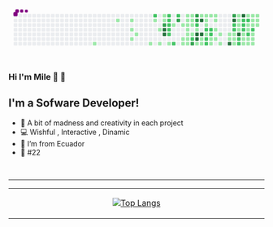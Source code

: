 <svg viewBox="-16 -32 880 192" width="880" height="192" xmlns="http://www.w3.org/2000/svg"><desc>Generated with https://github.com/Platane/snk</desc><style>@keyframes c0{42.94%{fill:var(--c1)}42.96%,to{fill:var(--ce)}}@keyframes c1{5.2%{fill:var(--c1)}5.22%,to{fill:var(--ce)}}@keyframes c2{5.85%{fill:var(--c1)}5.87%,to{fill:var(--ce)}}@keyframes c3{6.28%{fill:var(--c1)}6.3%,to{fill:var(--ce)}}@keyframes c4{7.15%{fill:var(--c1)}7.17%,to{fill:var(--ce)}}@keyframes c5{6.71%{fill:var(--c1)}6.73%,to{fill:var(--ce)}}@keyframes c6{8.23%{fill:var(--c1)}8.25%,to{fill:var(--ce)}}@keyframes c7{67.45%{fill:var(--c2)}67.47%,to{fill:var(--ce)}}@keyframes c8{32.09%{fill:var(--c1)}32.11%,to{fill:var(--ce)}}@keyframes c9{32.74%{fill:var(--c1)}32.76%,to{fill:var(--ce)}}@keyframes ca{8.67%{fill:var(--c1)}8.69%,to{fill:var(--ce)}}@keyframes cb{31.44%{fill:var(--c1)}31.46%,to{fill:var(--ce)}}@keyframes cc{31.66%{fill:var(--c1)}31.68%,to{fill:var(--ce)}}@keyframes cd{80.47%{fill:var(--c3)}80.49%,to{fill:var(--ce)}}@keyframes ce{91.96%{fill:var(--c4)}91.98%,to{fill:var(--ce)}}@keyframes cf{91.75%{fill:var(--c4)}91.77%,to{fill:var(--ce)}}@keyframes cg{65.5%{fill:var(--c2)}65.52%,to{fill:var(--ce)}}@keyframes ch{65.28%{fill:var(--c2)}65.3%,to{fill:var(--ce)}}@keyframes ci{65.07%{fill:var(--c2)}65.09%,to{fill:var(--ce)}}@keyframes cj{64.85%{fill:var(--c2)}64.87%,to{fill:var(--ce)}}@keyframes ck{64.63%{fill:var(--c2)}64.65%,to{fill:var(--ce)}}@keyframes cl{9.1%{fill:var(--c1)}9.12%,to{fill:var(--ce)}}@keyframes cm{30.14%{fill:var(--c1)}30.16%,to{fill:var(--ce)}}@keyframes cn{63.98%{fill:var(--c2)}64%,to{fill:var(--ce)}}@keyframes co{65.93%{fill:var(--c2)}65.95%,to{fill:var(--ce)}}@keyframes cp{79.6%{fill:var(--c3)}79.62%,to{fill:var(--ce)}}@keyframes cq{29.71%{fill:var(--c1)}29.73%,to{fill:var(--ce)}}@keyframes cr{9.97%{fill:var(--c1)}9.99%,to{fill:var(--ce)}}@keyframes cs{27.1%{fill:var(--c1)}27.12%,to{fill:var(--ce)}}@keyframes ct{29.06%{fill:var(--c1)}29.08%,to{fill:var(--ce)}}@keyframes cu{29.27%{fill:var(--c1)}29.29%,to{fill:var(--ce)}}@keyframes cv{28.19%{fill:var(--c1)}28.21%,to{fill:var(--ce)}}@keyframes cw{27.97%{fill:var(--c1)}27.99%,to{fill:var(--ce)}}@keyframes cx{10.4%{fill:var(--c1)}10.42%,to{fill:var(--ce)}}@keyframes cy{10.19%{fill:var(--c1)}10.21%,to{fill:var(--ce)}}@keyframes cz{26.89%{fill:var(--c1)}26.91%,to{fill:var(--ce)}}@keyframes c10{28.84%{fill:var(--c1)}28.86%,to{fill:var(--ce)}}@keyframes c11{28.62%{fill:var(--c1)}28.64%,to{fill:var(--ce)}}@keyframes c12{28.41%{fill:var(--c1)}28.43%,to{fill:var(--ce)}}@keyframes c13{10.62%{fill:var(--c1)}10.64%,to{fill:var(--ce)}}@keyframes c14{62.9%{fill:var(--c2)}62.92%,to{fill:var(--ce)}}@keyframes c15{82.64%{fill:var(--c3)}82.66%,to{fill:var(--ce)}}@keyframes c16{78.51%{fill:var(--c3)}78.53%,to{fill:var(--ce)}}@keyframes c17{78.73%{fill:var(--c3)}78.75%,to{fill:var(--ce)}}@keyframes c18{62.03%{fill:var(--c2)}62.05%,to{fill:var(--ce)}}@keyframes c19{11.05%{fill:var(--c1)}11.07%,to{fill:var(--ce)}}@keyframes c1a{83.29%{fill:var(--c4)}83.31%,to{fill:var(--ce)}}@keyframes c1b{83.07%{fill:var(--c4)}83.09%,to{fill:var(--ce)}}@keyframes c1c{26.02%{fill:var(--c1)}26.04%,to{fill:var(--ce)}}@keyframes c1d{36.22%{fill:var(--c1)}36.24%,to{fill:var(--ce)}}@keyframes c1e{84.15%{fill:var(--c4)}84.17%,to{fill:var(--ce)}}@keyframes c1f{83.5%{fill:var(--c4)}83.52%,to{fill:var(--ce)}}@keyframes c1g{60.29%{fill:var(--c1)}60.31%,to{fill:var(--ce)}}@keyframes c1h{25.8%{fill:var(--c1)}25.82%,to{fill:var(--ce)}}@keyframes c1i{12.14%{fill:var(--c1)}12.16%,to{fill:var(--ce)}}@keyframes c1j{11.92%{fill:var(--c1)}11.94%,to{fill:var(--ce)}}@keyframes c1k{11.7%{fill:var(--c1)}11.72%,to{fill:var(--ce)}}@keyframes c1l{61.38%{fill:var(--c2)}61.4%,to{fill:var(--ce)}}@keyframes c1m{60.73%{fill:var(--c1)}60.75%,to{fill:var(--ce)}}@keyframes c1n{60.51%{fill:var(--c2)}60.53%,to{fill:var(--ce)}}@keyframes c1o{71.14%{fill:var(--c2)}71.16%,to{fill:var(--ce)}}@keyframes c1p{12.35%{fill:var(--c1)}12.37%,to{fill:var(--ce)}}@keyframes c1q{61.16%{fill:var(--c2)}61.18%,to{fill:var(--ce)}}@keyframes c1r{60.94%{fill:var(--c2)}60.96%,to{fill:var(--ce)}}@keyframes c1s{15.61%{fill:var(--c1)}15.63%,to{fill:var(--ce)}}@keyframes c1t{15.83%{fill:var(--c1)}15.85%,to{fill:var(--ce)}}@keyframes c1u{12.57%{fill:var(--c1)}12.59%,to{fill:var(--ce)}}@keyframes c1v{12.79%{fill:var(--c1)}12.81%,to{fill:var(--ce)}}@keyframes c1w{13.22%{fill:var(--c1)}13.24%,to{fill:var(--ce)}}@keyframes c1x{15.39%{fill:var(--c1)}15.41%,to{fill:var(--ce)}}@keyframes c1y{13.66%{fill:var(--c1)}13.68%,to{fill:var(--ce)}}@keyframes c1z{16.26%{fill:var(--c1)}16.28%,to{fill:var(--ce)}}@keyframes c20{14.09%{fill:var(--c1)}14.11%,to{fill:var(--ce)}}@keyframes c21{14.74%{fill:var(--c1)}14.76%,to{fill:var(--ce)}}@keyframes c22{88.28%{fill:var(--c4)}88.3%,to{fill:var(--ce)}}@keyframes c23{76.35%{fill:var(--c3)}76.37%,to{fill:var(--ce)}}@keyframes c24{85.67%{fill:var(--c4)}85.69%,to{fill:var(--ce)}}@keyframes c25{75.48%{fill:var(--c2)}75.5%,to{fill:var(--ce)}}@keyframes c26{52.27%{fill:var(--c2)}52.29%,to{fill:var(--ce)}}@keyframes c27{14.31%{fill:var(--c1)}14.33%,to{fill:var(--ce)}}@keyframes c28{14.52%{fill:var(--c1)}14.54%,to{fill:var(--ce)}}@keyframes c29{17.34%{fill:var(--c1)}17.36%,to{fill:var(--ce)}}@keyframes c2a{51.4%{fill:var(--c1)}51.42%,to{fill:var(--ce)}}@keyframes c2b{51.62%{fill:var(--c1)}51.64%,to{fill:var(--ce)}}@keyframes c2c{51.83%{fill:var(--c1)}51.85%,to{fill:var(--ce)}}@keyframes c2d{52.05%{fill:var(--c1)}52.07%,to{fill:var(--ce)}}@keyframes c2e{87.41%{fill:var(--c4)}87.43%,to{fill:var(--ce)}}@keyframes c2f{72.88%{fill:var(--c2)}72.9%,to{fill:var(--ce)}}@keyframes c2g{73.09%{fill:var(--c2)}73.11%,to{fill:var(--ce)}}@keyframes c2h{86.32%{fill:var(--c4)}86.34%,to{fill:var(--ce)}}@keyframes c2i{74.39%{fill:var(--c2)}74.41%,to{fill:var(--ce)}}@keyframes c2j{74.18%{fill:var(--c2)}74.2%,to{fill:var(--ce)}}@keyframes c2k{73.96%{fill:var(--c2)}73.98%,to{fill:var(--ce)}}@keyframes c2l{56.82%{fill:var(--c1)}56.84%,to{fill:var(--ce)}}@keyframes c2m{23.2%{fill:var(--c1)}23.22%,to{fill:var(--ce)}}@keyframes c2n{18.21%{fill:var(--c1)}18.23%,to{fill:var(--ce)}}@keyframes c2o{20.6%{fill:var(--c1)}20.62%,to{fill:var(--ce)}}@keyframes c2p{74.61%{fill:var(--c2)}74.63%,to{fill:var(--ce)}}@keyframes c2q{55.3%{fill:var(--c1)}55.32%,to{fill:var(--ce)}}@keyframes c2r{55.52%{fill:var(--c1)}55.54%,to{fill:var(--ce)}}@keyframes c2s{57.04%{fill:var(--c2)}57.06%,to{fill:var(--ce)}}@keyframes c2t{22.98%{fill:var(--c1)}23%,to{fill:var(--ce)}}@keyframes c2u{18.43%{fill:var(--c1)}18.45%,to{fill:var(--ce)}}@keyframes c2v{20.38%{fill:var(--c1)}20.4%,to{fill:var(--ce)}}@keyframes c2w{21.47%{fill:var(--c1)}21.49%,to{fill:var(--ce)}}@keyframes c2x{21.68%{fill:var(--c1)}21.7%,to{fill:var(--ce)}}@keyframes c2y{55.74%{fill:var(--c2)}55.76%,to{fill:var(--ce)}}@keyframes c2z{19.08%{fill:var(--c1)}19.1%,to{fill:var(--ce)}}@keyframes c30{18.86%{fill:var(--c1)}18.88%,to{fill:var(--ce)}}@keyframes c31{18.65%{fill:var(--c1)}18.67%,to{fill:var(--ce)}}@keyframes c32{20.16%{fill:var(--c1)}20.18%,to{fill:var(--ce)}}@keyframes c33{19.95%{fill:var(--c1)}19.97%,to{fill:var(--ce)}}@keyframes c34{19.73%{fill:var(--c1)}19.75%,to{fill:var(--ce)}}@keyframes u0{5.2%{transform:scale(0,1)}5.22%,5.85%{transform:scale(.01,1)}5.87%,6.28%{transform:scale(.03,1)}6.3%,6.71%{transform:scale(.04,1)}6.73%,7.15%{transform:scale(.06,1)}7.17%,8.23%{transform:scale(.07,1)}8.25%,8.67%{transform:scale(.09,1)}8.69%,9.1%{transform:scale(.1,1)}9.12%,9.97%{transform:scale(.12,1)}10.19%,9.99%{transform:scale(.13,1)}10.21%,10.4%{transform:scale(.15,1)}10.42%,10.62%{transform:scale(.16,1)}10.64%,11.05%{transform:scale(.18,1)}11.07%,11.7%{transform:scale(.19,1)}11.72%,11.92%{transform:scale(.21,1)}11.94%,12.14%{transform:scale(.22,1)}12.16%,12.35%{transform:scale(.24,1)}12.37%,12.57%{transform:scale(.25,1)}12.59%,12.79%{transform:scale(.27,1)}12.81%,13.22%{transform:scale(.28,1)}13.24%,13.66%{transform:scale(.3,1)}13.68%,14.09%{transform:scale(.31,1)}14.11%,14.31%{transform:scale(.33,1)}14.33%,14.52%{transform:scale(.34,1)}14.54%,14.74%{transform:scale(.36,1)}14.76%,15.39%{transform:scale(.37,1)}15.41%,15.61%{transform:scale(.39,1)}15.63%,15.83%{transform:scale(.4,1)}15.85%,16.26%{transform:scale(.42,1)}16.28%,17.34%{transform:scale(.43,1)}17.36%,18.21%{transform:scale(.45,1)}18.23%,18.43%{transform:scale(.46,1)}18.45%,18.65%{transform:scale(.48,1)}18.67%,18.86%{transform:scale(.49,1)}18.88%,19.08%{transform:scale(.51,1)}19.1%,19.73%{transform:scale(.52,1)}19.75%,19.95%{transform:scale(.54,1)}19.97%,20.16%{transform:scale(.55,1)}20.18%,20.38%{transform:scale(.57,1)}20.4%,20.6%{transform:scale(.58,1)}20.62%,21.47%{transform:scale(.6,1)}21.49%,21.68%{transform:scale(.61,1)}21.7%,22.98%{transform:scale(.63,1)}23%,23.2%{transform:scale(.64,1)}23.22%,25.8%{transform:scale(.66,1)}25.82%,26.02%{transform:scale(.67,1)}26.04%,26.89%{transform:scale(.69,1)}26.91%,27.1%{transform:scale(.7,1)}27.12%,27.97%{transform:scale(.72,1)}27.99%,28.19%{transform:scale(.73,1)}28.21%,28.41%{transform:scale(.75,1)}28.43%,28.62%{transform:scale(.76,1)}28.64%,28.84%{transform:scale(.78,1)}28.86%,29.06%{transform:scale(.79,1)}29.08%,29.27%{transform:scale(.81,1)}29.29%,29.71%{transform:scale(.82,1)}29.73%,30.14%{transform:scale(.84,1)}30.16%,31.44%{transform:scale(.85,1)}31.46%,31.66%{transform:scale(.87,1)}31.68%,32.09%{transform:scale(.88,1)}32.11%,32.74%{transform:scale(.9,1)}32.76%,36.22%{transform:scale(.91,1)}36.24%,42.94%{transform:scale(.93,1)}42.96%,51.4%{transform:scale(.94,1)}51.42%,51.62%{transform:scale(.96,1)}51.64%,51.83%{transform:scale(.97,1)}51.85%,52.05%{transform:scale(.99,1)}52.07%,to{transform:scale(1,1)}}@keyframes u1{52.27%{transform:scale(0,1)}52.29%,to{transform:scale(1,1)}}@keyframes u2{55.3%{transform:scale(0,1)}55.32%,55.52%{transform:scale(.5,1)}55.54%,to{transform:scale(1,1)}}@keyframes u3{55.74%{transform:scale(0,1)}55.76%,to{transform:scale(1,1)}}@keyframes u4{56.82%{transform:scale(0,1)}56.84%,to{transform:scale(1,1)}}@keyframes u5{57.04%{transform:scale(0,1)}57.06%,to{transform:scale(1,1)}}@keyframes u6{60.29%{transform:scale(0,1)}60.31%,to{transform:scale(1,1)}}@keyframes u7{60.51%{transform:scale(0,1)}60.53%,to{transform:scale(1,1)}}@keyframes u8{60.73%{transform:scale(0,1)}60.75%,to{transform:scale(1,1)}}@keyframes u9{60.94%{transform:scale(0,1)}60.96%,61.16%{transform:scale(.05,1)}61.18%,61.38%{transform:scale(.1,1)}61.4%,62.03%{transform:scale(.14,1)}62.05%,62.9%{transform:scale(.19,1)}62.92%,63.98%{transform:scale(.24,1)}64%,64.63%{transform:scale(.29,1)}64.65%,64.85%{transform:scale(.33,1)}64.87%,65.07%{transform:scale(.38,1)}65.09%,65.28%{transform:scale(.43,1)}65.3%,65.5%{transform:scale(.48,1)}65.52%,65.93%{transform:scale(.52,1)}65.95%,67.45%{transform:scale(.57,1)}67.47%,71.14%{transform:scale(.62,1)}71.16%,72.88%{transform:scale(.67,1)}72.9%,73.09%{transform:scale(.71,1)}73.11%,73.96%{transform:scale(.76,1)}73.98%,74.18%{transform:scale(.81,1)}74.2%,74.39%{transform:scale(.86,1)}74.41%,74.61%{transform:scale(.9,1)}74.63%,75.48%{transform:scale(.95,1)}75.5%,to{transform:scale(1,1)}}@keyframes ua{76.35%{transform:scale(0,1)}76.37%,78.51%{transform:scale(.17,1)}78.53%,78.73%{transform:scale(.33,1)}78.75%,79.6%{transform:scale(.5,1)}79.62%,80.47%{transform:scale(.67,1)}80.49%,82.64%{transform:scale(.83,1)}82.66%,to{transform:scale(1,1)}}@keyframes ub{83.07%{transform:scale(0,1)}83.09%,83.29%{transform:scale(.1,1)}83.31%,83.5%{transform:scale(.2,1)}83.52%,84.15%{transform:scale(.3,1)}84.17%,85.67%{transform:scale(.4,1)}85.69%,86.32%{transform:scale(.5,1)}86.34%,87.41%{transform:scale(.6,1)}87.43%,88.28%{transform:scale(.7,1)}88.3%,91.75%{transform:scale(.8,1)}91.77%,91.96%{transform:scale(.9,1)}91.98%,to{transform:scale(1,1)}}@keyframes s0{0%,99.78%{transform:translate(0,-16px)}.22%{transform:translate(0,0)}4.99%{transform:translate(352px,0)}5.21%{transform:translate(352px,16px)}5.86%{transform:translate(400px,16px)}6.29%{transform:translate(400px,48px)}6.51%{transform:translate(416px,48px)}6.72%{transform:translate(416px,64px)}6.94%{transform:translate(400px,64px)}7.16%{transform:translate(400px,80px)}8.03%{transform:translate(464px,80px)}8.24%{transform:translate(464px,96px)}64.21%,9.11%{transform:translate(528px,96px)}9.33%{transform:translate(528px,80px)}10.2%,27.55%{transform:translate(592px,80px)}10.41%{transform:translate(592px,64px)}10.63%{transform:translate(608px,64px)}10.85%{transform:translate(608px,48px)}11.28%,37.31%{transform:translate(640px,48px)}11.5%,37.09%{transform:translate(640px,32px)}11.71%,36.88%,61.61%,70.28%{transform:translate(656px,32px)}12.15%,36.44%{transform:translate(656px,0)}12.58%{transform:translate(688px,0)}13.23%{transform:translate(688px,48px)}13.45%{transform:translate(704px,48px)}13.67%{transform:translate(704px,64px)}14.32%{transform:translate(752px,64px)}14.53%,17.14%{transform:translate(752px,80px)}15.62%{transform:translate(672px,80px)}15.84%{transform:translate(672px,96px)}16.49%,72.02%,88.5%{transform:translate(720px,96px)}16.7%,72.23%{transform:translate(720px,80px)}17.57%{transform:translate(752px,112px)}18%,23.64%{transform:translate(784px,112px)}18.22%,73.32%{transform:translate(784px,96px)}18.66%{transform:translate(816px,96px)}19.09%,22.56%{transform:translate(816px,64px)}19.31%,22.34%{transform:translate(832px,64px)}20.17%{transform:translate(832px,0)}20.61%{transform:translate(800px,0)}20.82%{transform:translate(800px,-16px)}21.04%,54.45%{transform:translate(816px,-16px)}21.69%,55.1%{transform:translate(816px,32px)}21.91%{transform:translate(832px,32px)}22.78%,56.18%{transform:translate(816px,80px)}23.21%,56.62%{transform:translate(784px,80px)}25.6%,59.87%{transform:translate(640px,112px)}25.81%{transform:translate(640px,96px)}26.03%,82.86%{transform:translate(624px,96px)}26.25%{transform:translate(624px,112px)}26.68%{transform:translate(592px,112px)}26.9%{transform:translate(592px,96px)}27.11%{transform:translate(576px,96px)}27.33%{transform:translate(576px,80px)}28.2%{transform:translate(592px,32px)}28.42%,62.26%,69.63%,81.78%{transform:translate(608px,32px)}28.85%,69.2%{transform:translate(608px,0)}29.07%{transform:translate(592px,0)}29.28%{transform:translate(592px,16px)}29.5%{transform:translate(576px,16px)}29.72%{transform:translate(576px,32px)}30.15%{transform:translate(544px,32px)}30.8%{transform:translate(544px,-16px)}31.24%,34.27%{transform:translate(512px,-16px)}31.67%,33.84%,80.26%{transform:translate(512px,16px)}32.1%{transform:translate(480px,16px)}32.32%,33.19%{transform:translate(480px,32px)}32.54%,33.41%{transform:translate(496px,32px)}32.75%{transform:translate(496px,48px)}32.97%{transform:translate(480px,48px)}33.62%{transform:translate(496px,16px)}36.01%{transform:translate(640px,-16px)}36.23%{transform:translate(640px,0)}38.61%{transform:translate(544px,48px)}39.05%,63.77%{transform:translate(544px,80px)}42.73%{transform:translate(272px,80px)}42.95%{transform:translate(272px,96px)}43.17%{transform:translate(288px,96px)}44.47%{transform:translate(288px,0)}46.85%{transform:translate(464px,0)}47.07%{transform:translate(464px,-16px)}51.19%{transform:translate(768px,-16px)}52.06%{transform:translate(768px,48px)}52.49%{transform:translate(736px,48px)}53.36%{transform:translate(736px,-16px)}55.31%,74.84%{transform:translate(800px,32px)}55.53%{transform:translate(800px,48px)}55.75%{transform:translate(816px,48px)}56.83%{transform:translate(784px,64px)}57.05%{transform:translate(800px,64px)}57.7%{transform:translate(800px,112px)}60.3%{transform:translate(640px,80px)}60.52%{transform:translate(656px,80px)}60.74%{transform:translate(656px,64px)}60.95%{transform:translate(672px,64px)}61.17%{transform:translate(672px,48px)}61.39%{transform:translate(656px,48px)}62.91%{transform:translate(608px,80px)}63.99%{transform:translate(544px,96px)}65.51%{transform:translate(528px,0)}65.94%{transform:translate(560px,0)}66.16%{transform:translate(560px,-16px)}67.25%{transform:translate(480px,-16px)}67.46%{transform:translate(480px,0)}71.15%{transform:translate(656px,96px)}72.89%{transform:translate(768px,80px)}73.1%{transform:translate(768px,96px)}74.4%,86.12%{transform:translate(784px,16px)}74.62%{transform:translate(800px,16px)}75.7%{transform:translate(736px,32px)}76.14%{transform:translate(736px,0)}76.36%{transform:translate(752px,0)}76.57%{transform:translate(752px,-16px)}78.31%{transform:translate(624px,-16px)}78.74%{transform:translate(624px,16px)}80.48%{transform:translate(512px,32px)}82.65%{transform:translate(608px,96px)}83.3%{transform:translate(624px,64px)}83.51%{transform:translate(640px,64px)}84.16%{transform:translate(640px,16px)}86.33%{transform:translate(784px,0)}86.55%{transform:translate(768px,0)}87.42%{transform:translate(768px,64px)}87.85%{transform:translate(736px,64px)}88.29%{transform:translate(736px,96px)}88.94%{transform:translate(720px,64px)}91.76%{transform:translate(512px,64px)}91.97%{transform:translate(512px,48px)}98.05%{transform:translate(64px,48px)}98.92%{transform:translate(64px,-16px)}}@keyframes s1{0%,99.78%{transform:translate(16px,-16px)}.22%{transform:translate(0,-16px)}.43%{transform:translate(0,0)}5.21%{transform:translate(352px,0)}5.42%{transform:translate(352px,16px)}6.07%{transform:translate(400px,16px)}6.51%{transform:translate(400px,48px)}6.72%{transform:translate(416px,48px)}6.94%{transform:translate(416px,64px)}7.16%{transform:translate(400px,64px)}7.38%{transform:translate(400px,80px)}8.24%{transform:translate(464px,80px)}8.46%{transform:translate(464px,96px)}64.43%,9.33%{transform:translate(528px,96px)}9.54%{transform:translate(528px,80px)}10.41%,27.77%{transform:translate(592px,80px)}10.63%{transform:translate(592px,64px)}10.85%{transform:translate(608px,64px)}11.06%{transform:translate(608px,48px)}11.5%,37.53%{transform:translate(640px,48px)}11.71%,37.31%{transform:translate(640px,32px)}11.93%,37.09%,61.82%,70.5%{transform:translate(656px,32px)}12.36%,36.66%{transform:translate(656px,0)}12.8%{transform:translate(688px,0)}13.45%{transform:translate(688px,48px)}13.67%{transform:translate(704px,48px)}13.88%{transform:translate(704px,64px)}14.53%{transform:translate(752px,64px)}14.75%,17.35%{transform:translate(752px,80px)}15.84%{transform:translate(672px,80px)}16.05%{transform:translate(672px,96px)}16.7%,72.23%,88.72%{transform:translate(720px,96px)}16.92%,72.45%{transform:translate(720px,80px)}17.79%{transform:translate(752px,112px)}18.22%,23.86%{transform:translate(784px,112px)}18.44%,73.54%{transform:translate(784px,96px)}18.87%{transform:translate(816px,96px)}19.31%,22.78%{transform:translate(816px,64px)}19.52%,22.56%{transform:translate(832px,64px)}20.39%{transform:translate(832px,0)}20.82%{transform:translate(800px,0)}21.04%{transform:translate(800px,-16px)}21.26%,54.66%{transform:translate(816px,-16px)}21.91%,55.31%{transform:translate(816px,32px)}22.13%{transform:translate(832px,32px)}22.99%,56.4%{transform:translate(816px,80px)}23.43%,56.83%{transform:translate(784px,80px)}25.81%,60.09%{transform:translate(640px,112px)}26.03%{transform:translate(640px,96px)}26.25%,83.08%{transform:translate(624px,96px)}26.46%{transform:translate(624px,112px)}26.9%{transform:translate(592px,112px)}27.11%{transform:translate(592px,96px)}27.33%{transform:translate(576px,96px)}27.55%{transform:translate(576px,80px)}28.42%{transform:translate(592px,32px)}28.63%,62.47%,69.85%,82%{transform:translate(608px,32px)}29.07%,69.41%{transform:translate(608px,0)}29.28%{transform:translate(592px,0)}29.5%{transform:translate(592px,16px)}29.72%{transform:translate(576px,16px)}29.93%{transform:translate(576px,32px)}30.37%{transform:translate(544px,32px)}31.02%{transform:translate(544px,-16px)}31.45%,34.49%{transform:translate(512px,-16px)}31.89%,34.06%,80.48%{transform:translate(512px,16px)}32.32%{transform:translate(480px,16px)}32.54%,33.41%{transform:translate(480px,32px)}32.75%,33.62%{transform:translate(496px,32px)}32.97%{transform:translate(496px,48px)}33.19%{transform:translate(480px,48px)}33.84%{transform:translate(496px,16px)}36.23%{transform:translate(640px,-16px)}36.44%{transform:translate(640px,0)}38.83%{transform:translate(544px,48px)}39.26%,63.99%{transform:translate(544px,80px)}42.95%{transform:translate(272px,80px)}43.17%{transform:translate(272px,96px)}43.38%{transform:translate(288px,96px)}44.69%{transform:translate(288px,0)}47.07%{transform:translate(464px,0)}47.29%{transform:translate(464px,-16px)}51.41%{transform:translate(768px,-16px)}52.28%{transform:translate(768px,48px)}52.71%{transform:translate(736px,48px)}53.58%{transform:translate(736px,-16px)}55.53%,75.05%{transform:translate(800px,32px)}55.75%{transform:translate(800px,48px)}55.97%{transform:translate(816px,48px)}57.05%{transform:translate(784px,64px)}57.27%{transform:translate(800px,64px)}57.92%{transform:translate(800px,112px)}60.52%{transform:translate(640px,80px)}60.74%{transform:translate(656px,80px)}60.95%{transform:translate(656px,64px)}61.17%{transform:translate(672px,64px)}61.39%{transform:translate(672px,48px)}61.61%{transform:translate(656px,48px)}63.12%{transform:translate(608px,80px)}64.21%{transform:translate(544px,96px)}65.73%{transform:translate(528px,0)}66.16%{transform:translate(560px,0)}66.38%{transform:translate(560px,-16px)}67.46%{transform:translate(480px,-16px)}67.68%{transform:translate(480px,0)}71.37%{transform:translate(656px,96px)}73.1%{transform:translate(768px,80px)}73.32%{transform:translate(768px,96px)}74.62%,86.33%{transform:translate(784px,16px)}74.84%{transform:translate(800px,16px)}75.92%{transform:translate(736px,32px)}76.36%{transform:translate(736px,0)}76.57%{transform:translate(752px,0)}76.79%{transform:translate(752px,-16px)}78.52%{transform:translate(624px,-16px)}78.96%{transform:translate(624px,16px)}80.69%{transform:translate(512px,32px)}82.86%{transform:translate(608px,96px)}83.51%{transform:translate(624px,64px)}83.73%{transform:translate(640px,64px)}84.38%{transform:translate(640px,16px)}86.55%{transform:translate(784px,0)}86.77%{transform:translate(768px,0)}87.64%{transform:translate(768px,64px)}88.07%{transform:translate(736px,64px)}88.5%{transform:translate(736px,96px)}89.15%{transform:translate(720px,64px)}91.97%{transform:translate(512px,64px)}92.19%{transform:translate(512px,48px)}98.26%{transform:translate(64px,48px)}99.13%{transform:translate(64px,-16px)}}@keyframes s2{0%,99.78%{transform:translate(32px,-16px)}.43%{transform:translate(0,-16px)}.65%{transform:translate(0,0)}5.42%{transform:translate(352px,0)}5.64%{transform:translate(352px,16px)}6.29%{transform:translate(400px,16px)}6.72%{transform:translate(400px,48px)}6.94%{transform:translate(416px,48px)}7.16%{transform:translate(416px,64px)}7.38%{transform:translate(400px,64px)}7.59%{transform:translate(400px,80px)}8.46%{transform:translate(464px,80px)}8.68%{transform:translate(464px,96px)}64.64%,9.54%{transform:translate(528px,96px)}9.76%{transform:translate(528px,80px)}10.63%,27.98%{transform:translate(592px,80px)}10.85%{transform:translate(592px,64px)}11.06%{transform:translate(608px,64px)}11.28%{transform:translate(608px,48px)}11.71%,37.74%{transform:translate(640px,48px)}11.93%,37.53%{transform:translate(640px,32px)}12.15%,37.31%,62.04%,70.72%{transform:translate(656px,32px)}12.58%,36.88%{transform:translate(656px,0)}13.02%{transform:translate(688px,0)}13.67%{transform:translate(688px,48px)}13.88%{transform:translate(704px,48px)}14.1%{transform:translate(704px,64px)}14.75%{transform:translate(752px,64px)}14.97%,17.57%{transform:translate(752px,80px)}16.05%{transform:translate(672px,80px)}16.27%{transform:translate(672px,96px)}16.92%,72.45%,88.94%{transform:translate(720px,96px)}17.14%,72.67%{transform:translate(720px,80px)}18%{transform:translate(752px,112px)}18.44%,24.08%{transform:translate(784px,112px)}18.66%,73.75%{transform:translate(784px,96px)}19.09%{transform:translate(816px,96px)}19.52%,22.99%{transform:translate(816px,64px)}19.74%,22.78%{transform:translate(832px,64px)}20.61%{transform:translate(832px,0)}21.04%{transform:translate(800px,0)}21.26%{transform:translate(800px,-16px)}21.48%,54.88%{transform:translate(816px,-16px)}22.13%,55.53%{transform:translate(816px,32px)}22.34%{transform:translate(832px,32px)}23.21%,56.62%{transform:translate(816px,80px)}23.64%,57.05%{transform:translate(784px,80px)}26.03%,60.3%{transform:translate(640px,112px)}26.25%{transform:translate(640px,96px)}26.46%,83.3%{transform:translate(624px,96px)}26.68%{transform:translate(624px,112px)}27.11%{transform:translate(592px,112px)}27.33%{transform:translate(592px,96px)}27.55%{transform:translate(576px,96px)}27.77%{transform:translate(576px,80px)}28.63%{transform:translate(592px,32px)}28.85%,62.69%,70.07%,82.21%{transform:translate(608px,32px)}29.28%,69.63%{transform:translate(608px,0)}29.5%{transform:translate(592px,0)}29.72%{transform:translate(592px,16px)}29.93%{transform:translate(576px,16px)}30.15%{transform:translate(576px,32px)}30.59%{transform:translate(544px,32px)}31.24%{transform:translate(544px,-16px)}31.67%,34.71%{transform:translate(512px,-16px)}32.1%,34.27%,80.69%{transform:translate(512px,16px)}32.54%{transform:translate(480px,16px)}32.75%,33.62%{transform:translate(480px,32px)}32.97%,33.84%{transform:translate(496px,32px)}33.19%{transform:translate(496px,48px)}33.41%{transform:translate(480px,48px)}34.06%{transform:translate(496px,16px)}36.44%{transform:translate(640px,-16px)}36.66%{transform:translate(640px,0)}39.05%{transform:translate(544px,48px)}39.48%,64.21%{transform:translate(544px,80px)}43.17%{transform:translate(272px,80px)}43.38%{transform:translate(272px,96px)}43.6%{transform:translate(288px,96px)}44.9%{transform:translate(288px,0)}47.29%{transform:translate(464px,0)}47.51%{transform:translate(464px,-16px)}51.63%{transform:translate(768px,-16px)}52.49%{transform:translate(768px,48px)}52.93%{transform:translate(736px,48px)}53.8%{transform:translate(736px,-16px)}55.75%,75.27%{transform:translate(800px,32px)}55.97%{transform:translate(800px,48px)}56.18%{transform:translate(816px,48px)}57.27%{transform:translate(784px,64px)}57.48%{transform:translate(800px,64px)}58.13%{transform:translate(800px,112px)}60.74%{transform:translate(640px,80px)}60.95%{transform:translate(656px,80px)}61.17%{transform:translate(656px,64px)}61.39%{transform:translate(672px,64px)}61.61%{transform:translate(672px,48px)}61.82%{transform:translate(656px,48px)}63.34%{transform:translate(608px,80px)}64.43%{transform:translate(544px,96px)}65.94%{transform:translate(528px,0)}66.38%{transform:translate(560px,0)}66.59%{transform:translate(560px,-16px)}67.68%{transform:translate(480px,-16px)}67.9%{transform:translate(480px,0)}71.58%{transform:translate(656px,96px)}73.32%{transform:translate(768px,80px)}73.54%{transform:translate(768px,96px)}74.84%,86.55%{transform:translate(784px,16px)}75.05%{transform:translate(800px,16px)}76.14%{transform:translate(736px,32px)}76.57%{transform:translate(736px,0)}76.79%{transform:translate(752px,0)}77.01%{transform:translate(752px,-16px)}78.74%{transform:translate(624px,-16px)}79.18%{transform:translate(624px,16px)}80.91%{transform:translate(512px,32px)}83.08%{transform:translate(608px,96px)}83.73%{transform:translate(624px,64px)}83.95%{transform:translate(640px,64px)}84.6%{transform:translate(640px,16px)}86.77%{transform:translate(784px,0)}86.98%{transform:translate(768px,0)}87.85%{transform:translate(768px,64px)}88.29%{transform:translate(736px,64px)}88.72%{transform:translate(736px,96px)}89.37%{transform:translate(720px,64px)}92.19%{transform:translate(512px,64px)}92.41%{transform:translate(512px,48px)}98.48%{transform:translate(64px,48px)}99.35%{transform:translate(64px,-16px)}}@keyframes s3{0%,99.78%{transform:translate(48px,-16px)}.65%{transform:translate(0,-16px)}.87%{transform:translate(0,0)}5.64%{transform:translate(352px,0)}5.86%{transform:translate(352px,16px)}6.51%{transform:translate(400px,16px)}6.94%{transform:translate(400px,48px)}7.16%{transform:translate(416px,48px)}7.38%{transform:translate(416px,64px)}7.59%{transform:translate(400px,64px)}7.81%{transform:translate(400px,80px)}8.68%{transform:translate(464px,80px)}8.89%{transform:translate(464px,96px)}64.86%,9.76%{transform:translate(528px,96px)}9.98%{transform:translate(528px,80px)}10.85%,28.2%{transform:translate(592px,80px)}11.06%{transform:translate(592px,64px)}11.28%{transform:translate(608px,64px)}11.5%{transform:translate(608px,48px)}11.93%,37.96%{transform:translate(640px,48px)}12.15%,37.74%{transform:translate(640px,32px)}12.36%,37.53%,62.26%,70.93%{transform:translate(656px,32px)}12.8%,37.09%{transform:translate(656px,0)}13.23%{transform:translate(688px,0)}13.88%{transform:translate(688px,48px)}14.1%{transform:translate(704px,48px)}14.32%{transform:translate(704px,64px)}14.97%{transform:translate(752px,64px)}15.18%,17.79%{transform:translate(752px,80px)}16.27%{transform:translate(672px,80px)}16.49%{transform:translate(672px,96px)}17.14%,72.67%,89.15%{transform:translate(720px,96px)}17.35%,72.89%{transform:translate(720px,80px)}18.22%{transform:translate(752px,112px)}18.66%,24.3%{transform:translate(784px,112px)}18.87%,73.97%{transform:translate(784px,96px)}19.31%{transform:translate(816px,96px)}19.74%,23.21%{transform:translate(816px,64px)}19.96%,22.99%{transform:translate(832px,64px)}20.82%{transform:translate(832px,0)}21.26%{transform:translate(800px,0)}21.48%{transform:translate(800px,-16px)}21.69%,55.1%{transform:translate(816px,-16px)}22.34%,55.75%{transform:translate(816px,32px)}22.56%{transform:translate(832px,32px)}23.43%,56.83%{transform:translate(816px,80px)}23.86%,57.27%{transform:translate(784px,80px)}26.25%,60.52%{transform:translate(640px,112px)}26.46%{transform:translate(640px,96px)}26.68%,83.51%{transform:translate(624px,96px)}26.9%{transform:translate(624px,112px)}27.33%{transform:translate(592px,112px)}27.55%{transform:translate(592px,96px)}27.77%{transform:translate(576px,96px)}27.98%{transform:translate(576px,80px)}28.85%{transform:translate(592px,32px)}29.07%,62.91%,70.28%,82.43%{transform:translate(608px,32px)}29.5%,69.85%{transform:translate(608px,0)}29.72%{transform:translate(592px,0)}29.93%{transform:translate(592px,16px)}30.15%{transform:translate(576px,16px)}30.37%{transform:translate(576px,32px)}30.8%{transform:translate(544px,32px)}31.45%{transform:translate(544px,-16px)}31.89%,34.92%{transform:translate(512px,-16px)}32.32%,34.49%,80.91%{transform:translate(512px,16px)}32.75%{transform:translate(480px,16px)}32.97%,33.84%{transform:translate(480px,32px)}33.19%,34.06%{transform:translate(496px,32px)}33.41%{transform:translate(496px,48px)}33.62%{transform:translate(480px,48px)}34.27%{transform:translate(496px,16px)}36.66%{transform:translate(640px,-16px)}36.88%{transform:translate(640px,0)}39.26%{transform:translate(544px,48px)}39.7%,64.43%{transform:translate(544px,80px)}43.38%{transform:translate(272px,80px)}43.6%{transform:translate(272px,96px)}43.82%{transform:translate(288px,96px)}45.12%{transform:translate(288px,0)}47.51%{transform:translate(464px,0)}47.72%{transform:translate(464px,-16px)}51.84%{transform:translate(768px,-16px)}52.71%{transform:translate(768px,48px)}53.15%{transform:translate(736px,48px)}54.01%{transform:translate(736px,-16px)}55.97%,75.49%{transform:translate(800px,32px)}56.18%{transform:translate(800px,48px)}56.4%{transform:translate(816px,48px)}57.48%{transform:translate(784px,64px)}57.7%{transform:translate(800px,64px)}58.35%{transform:translate(800px,112px)}60.95%{transform:translate(640px,80px)}61.17%{transform:translate(656px,80px)}61.39%{transform:translate(656px,64px)}61.61%{transform:translate(672px,64px)}61.82%{transform:translate(672px,48px)}62.04%{transform:translate(656px,48px)}63.56%{transform:translate(608px,80px)}64.64%{transform:translate(544px,96px)}66.16%{transform:translate(528px,0)}66.59%{transform:translate(560px,0)}66.81%{transform:translate(560px,-16px)}67.9%{transform:translate(480px,-16px)}68.11%{transform:translate(480px,0)}71.8%{transform:translate(656px,96px)}73.54%{transform:translate(768px,80px)}73.75%{transform:translate(768px,96px)}75.05%,86.77%{transform:translate(784px,16px)}75.27%{transform:translate(800px,16px)}76.36%{transform:translate(736px,32px)}76.79%{transform:translate(736px,0)}77.01%{transform:translate(752px,0)}77.22%{transform:translate(752px,-16px)}78.96%{transform:translate(624px,-16px)}79.39%{transform:translate(624px,16px)}81.13%{transform:translate(512px,32px)}83.3%{transform:translate(608px,96px)}83.95%{transform:translate(624px,64px)}84.16%{transform:translate(640px,64px)}84.82%{transform:translate(640px,16px)}86.98%{transform:translate(784px,0)}87.2%{transform:translate(768px,0)}88.07%{transform:translate(768px,64px)}88.5%{transform:translate(736px,64px)}88.94%{transform:translate(736px,96px)}89.59%{transform:translate(720px,64px)}92.41%{transform:translate(512px,64px)}92.62%{transform:translate(512px,48px)}98.7%{transform:translate(64px,48px)}99.57%{transform:translate(64px,-16px)}}:root{--cb:#1b1f230a;--cs:purple;--ce:#ebedf0;--c0:#ebedf0;--c1:#9be9a8;--c2:#40c463;--c3:#30a14e;--c4:#216e39}@media (prefers-color-scheme:dark){:root{--cb:#1b1f230a;--cs:purple;--ce:#161b22;--c1:#01311f;--c2:#034525;--c3:#0f6d31;--c4:#00c647}}.c{shape-rendering:geometricPrecision;fill:var(--ce);stroke-width:1px;stroke:var(--cb);animation:none 46100ms linear infinite}.c.c0{fill:var(--c1);animation-name:c0}.c.c1,.c.c2,.c.c3{fill:var(--c1);animation-name:c1}.c.c2,.c.c3{animation-name:c2}.c.c3{animation-name:c3}.c.c4,.c.c5,.c.c6{fill:var(--c1);animation-name:c4}.c.c5,.c.c6{animation-name:c5}.c.c6{animation-name:c6}.c.c7{fill:var(--c2);animation-name:c7}.c.c8,.c.c9{fill:var(--c1);animation-name:c8}.c.c9{animation-name:c9}.c.ca,.c.cb,.c.cc{fill:var(--c1);animation-name:ca}.c.cb,.c.cc{animation-name:cb}.c.cc{animation-name:cc}.c.cd{fill:var(--c3);animation-name:cd}.c.ce,.c.cf{fill:var(--c4);animation-name:ce}.c.cf{animation-name:cf}.c.cg,.c.ch{fill:var(--c2);animation-name:cg}.c.ch{animation-name:ch}.c.ci,.c.cj,.c.ck{fill:var(--c2);animation-name:ci}.c.cj,.c.ck{animation-name:cj}.c.ck{animation-name:ck}.c.cl,.c.cm{fill:var(--c1);animation-name:cl}.c.cm{animation-name:cm}.c.cn,.c.co{fill:var(--c2);animation-name:cn}.c.co{animation-name:co}.c.cp{fill:var(--c3);animation-name:cp}.c.cq,.c.cr{fill:var(--c1);animation-name:cq}.c.cr{animation-name:cr}.c.cs,.c.ct,.c.cu{fill:var(--c1);animation-name:cs}.c.ct,.c.cu{animation-name:ct}.c.cu{animation-name:cu}.c.cv,.c.cw,.c.cx{fill:var(--c1);animation-name:cv}.c.cw,.c.cx{animation-name:cw}.c.cx{animation-name:cx}.c.c10,.c.cy,.c.cz{fill:var(--c1);animation-name:cy}.c.c10,.c.cz{animation-name:cz}.c.c10{animation-name:c10}.c.c11,.c.c12,.c.c13{fill:var(--c1);animation-name:c11}.c.c12,.c.c13{animation-name:c12}.c.c13{animation-name:c13}.c.c14{fill:var(--c2);animation-name:c14}.c.c15,.c.c16,.c.c17{fill:var(--c3);animation-name:c15}.c.c16,.c.c17{animation-name:c16}.c.c17{animation-name:c17}.c.c18{fill:var(--c2);animation-name:c18}.c.c19{fill:var(--c1);animation-name:c19}.c.c1a,.c.c1b{fill:var(--c4);animation-name:c1a}.c.c1b{animation-name:c1b}.c.c1c,.c.c1d{fill:var(--c1);animation-name:c1c}.c.c1d{animation-name:c1d}.c.c1e,.c.c1f{fill:var(--c4);animation-name:c1e}.c.c1f{animation-name:c1f}.c.c1g,.c.c1h{fill:var(--c1);animation-name:c1g}.c.c1h{animation-name:c1h}.c.c1i,.c.c1j,.c.c1k{fill:var(--c1);animation-name:c1i}.c.c1j,.c.c1k{animation-name:c1j}.c.c1k{animation-name:c1k}.c.c1l{fill:var(--c2);animation-name:c1l}.c.c1m{fill:var(--c1);animation-name:c1m}.c.c1n,.c.c1o{fill:var(--c2);animation-name:c1n}.c.c1o{animation-name:c1o}.c.c1p{fill:var(--c1);animation-name:c1p}.c.c1q,.c.c1r{fill:var(--c2);animation-name:c1q}.c.c1r{animation-name:c1r}.c.c1s{fill:var(--c1);animation-name:c1s}.c.c1t,.c.c1u,.c.c1v{fill:var(--c1);animation-name:c1t}.c.c1u,.c.c1v{animation-name:c1u}.c.c1v{animation-name:c1v}.c.c1w,.c.c1x,.c.c1y{fill:var(--c1);animation-name:c1w}.c.c1x,.c.c1y{animation-name:c1x}.c.c1y{animation-name:c1y}.c.c1z,.c.c20,.c.c21{fill:var(--c1);animation-name:c1z}.c.c20,.c.c21{animation-name:c20}.c.c21{animation-name:c21}.c.c22{fill:var(--c4);animation-name:c22}.c.c23{fill:var(--c3);animation-name:c23}.c.c24{fill:var(--c4);animation-name:c24}.c.c25,.c.c26{fill:var(--c2);animation-name:c25}.c.c26{animation-name:c26}.c.c27{fill:var(--c1);animation-name:c27}.c.c28,.c.c29,.c.c2a{fill:var(--c1);animation-name:c28}.c.c29,.c.c2a{animation-name:c29}.c.c2a{animation-name:c2a}.c.c2b,.c.c2c,.c.c2d{fill:var(--c1);animation-name:c2b}.c.c2c,.c.c2d{animation-name:c2c}.c.c2d{animation-name:c2d}.c.c2e{fill:var(--c4);animation-name:c2e}.c.c2f,.c.c2g{fill:var(--c2);animation-name:c2f}.c.c2g{animation-name:c2g}.c.c2h{fill:var(--c4);animation-name:c2h}.c.c2i,.c.c2j,.c.c2k{fill:var(--c2);animation-name:c2i}.c.c2j,.c.c2k{animation-name:c2j}.c.c2k{animation-name:c2k}.c.c2l{fill:var(--c1);animation-name:c2l}.c.c2m,.c.c2n,.c.c2o{fill:var(--c1);animation-name:c2m}.c.c2n,.c.c2o{animation-name:c2n}.c.c2o{animation-name:c2o}.c.c2p{fill:var(--c2);animation-name:c2p}.c.c2q,.c.c2r{fill:var(--c1);animation-name:c2q}.c.c2r{animation-name:c2r}.c.c2s{fill:var(--c2);animation-name:c2s}.c.c2t,.c.c2u{fill:var(--c1);animation-name:c2t}.c.c2u{animation-name:c2u}.c.c2v,.c.c2w,.c.c2x{fill:var(--c1);animation-name:c2v}.c.c2w,.c.c2x{animation-name:c2w}.c.c2x{animation-name:c2x}.c.c2y{fill:var(--c2);animation-name:c2y}.c.c2z,.c.c30,.c.c31{fill:var(--c1);animation-name:c2z}.c.c30,.c.c31{animation-name:c30}.c.c31{animation-name:c31}.c.c32,.c.c33,.c.c34{fill:var(--c1);animation-name:c32}.c.c33,.c.c34{animation-name:c33}.c.c34{animation-name:c34}.s,.u{animation:none linear 46100ms infinite}.u,.u.u0{transform-origin:0 0}.u{transform:scale(0,1)}.u.u0{fill:var(--c1);animation-name:u0}.u.u1{fill:var(--c2);animation-name:u1;transform-origin:502.8px 0}.u.u2{fill:var(--c1);animation-name:u2;transform-origin:510.3px 0}.u.u3{fill:var(--c2);animation-name:u3;transform-origin:525.3px 0}.u.u4{fill:var(--c1);animation-name:u4;transform-origin:532.8px 0}.u.u5{fill:var(--c2);animation-name:u5;transform-origin:540.3px 0}.u.u6{fill:var(--c1);animation-name:u6;transform-origin:547.8px 0}.u.u7{fill:var(--c2);animation-name:u7;transform-origin:555.3px 0}.u.u8{fill:var(--c1);animation-name:u8;transform-origin:562.8px 0}.u.u9{fill:var(--c2);animation-name:u9;transform-origin:570.3px 0}.u.ua{fill:var(--c3);animation-name:ua;transform-origin:727.9px 0}.u.ub{fill:var(--c4);animation-name:ub;transform-origin:773px 0}.s{shape-rendering:geometricPrecision;fill:var(--cs)}.s.s0{transform:translate(0,-16px);animation-name:s0}.s.s1{transform:translate(16px,-16px);animation-name:s1}.s.s2{transform:translate(32px,-16px);animation-name:s2}.s.s3{transform:translate(48px,-16px);animation-name:s3}</style><rect class="c" x="2" y="2" rx="2" ry="2" width="12" height="12"/><rect class="c" x="2" y="18" rx="2" ry="2" width="12" height="12"/><rect class="c" x="2" y="34" rx="2" ry="2" width="12" height="12"/><rect class="c" x="2" y="50" rx="2" ry="2" width="12" height="12"/><rect class="c" x="2" y="66" rx="2" ry="2" width="12" height="12"/><rect class="c" x="2" y="82" rx="2" ry="2" width="12" height="12"/><rect class="c" x="2" y="98" rx="2" ry="2" width="12" height="12"/><rect class="c" x="18" y="2" rx="2" ry="2" width="12" height="12"/><rect class="c" x="18" y="18" rx="2" ry="2" width="12" height="12"/><rect class="c" x="18" y="34" rx="2" ry="2" width="12" height="12"/><rect class="c" x="18" y="50" rx="2" ry="2" width="12" height="12"/><rect class="c" x="18" y="66" rx="2" ry="2" width="12" height="12"/><rect class="c" x="18" y="82" rx="2" ry="2" width="12" height="12"/><rect class="c" x="18" y="98" rx="2" ry="2" width="12" height="12"/><rect class="c" x="34" y="2" rx="2" ry="2" width="12" height="12"/><rect class="c" x="34" y="18" rx="2" ry="2" width="12" height="12"/><rect class="c" x="34" y="34" rx="2" ry="2" width="12" height="12"/><rect class="c" x="34" y="50" rx="2" ry="2" width="12" height="12"/><rect class="c" x="34" y="66" rx="2" ry="2" width="12" height="12"/><rect class="c" x="34" y="82" rx="2" ry="2" width="12" height="12"/><rect class="c" x="34" y="98" rx="2" ry="2" width="12" height="12"/><rect class="c" x="50" y="2" rx="2" ry="2" width="12" height="12"/><rect class="c" x="50" y="18" rx="2" ry="2" width="12" height="12"/><rect class="c" x="50" y="34" rx="2" ry="2" width="12" height="12"/><rect class="c" x="50" y="50" rx="2" ry="2" width="12" height="12"/><rect class="c" x="50" y="66" rx="2" ry="2" width="12" height="12"/><rect class="c" x="50" y="82" rx="2" ry="2" width="12" height="12"/><rect class="c" x="50" y="98" rx="2" ry="2" width="12" height="12"/><rect class="c" x="66" y="2" rx="2" ry="2" width="12" height="12"/><rect class="c" x="66" y="18" rx="2" ry="2" width="12" height="12"/><rect class="c" x="66" y="34" rx="2" ry="2" width="12" height="12"/><rect class="c" x="66" y="50" rx="2" ry="2" width="12" height="12"/><rect class="c" x="66" y="66" rx="2" ry="2" width="12" height="12"/><rect class="c" x="66" y="82" rx="2" ry="2" width="12" height="12"/><rect class="c" x="66" y="98" rx="2" ry="2" width="12" height="12"/><rect class="c" x="82" y="2" rx="2" ry="2" width="12" height="12"/><rect class="c" x="82" y="18" rx="2" ry="2" width="12" height="12"/><rect class="c" x="82" y="34" rx="2" ry="2" width="12" height="12"/><rect class="c" x="82" y="50" rx="2" ry="2" width="12" height="12"/><rect class="c" x="82" y="66" rx="2" ry="2" width="12" height="12"/><rect class="c" x="82" y="82" rx="2" ry="2" width="12" height="12"/><rect class="c" x="82" y="98" rx="2" ry="2" width="12" height="12"/><rect class="c" x="98" y="2" rx="2" ry="2" width="12" height="12"/><rect class="c" x="98" y="18" rx="2" ry="2" width="12" height="12"/><rect class="c" x="98" y="34" rx="2" ry="2" width="12" height="12"/><rect class="c" x="98" y="50" rx="2" ry="2" width="12" height="12"/><rect class="c" x="98" y="66" rx="2" ry="2" width="12" height="12"/><rect class="c" x="98" y="82" rx="2" ry="2" width="12" height="12"/><rect class="c" x="98" y="98" rx="2" ry="2" width="12" height="12"/><rect class="c" x="114" y="2" rx="2" ry="2" width="12" height="12"/><rect class="c" x="114" y="18" rx="2" ry="2" width="12" height="12"/><rect class="c" x="114" y="34" rx="2" ry="2" width="12" height="12"/><rect class="c" x="114" y="50" rx="2" ry="2" width="12" height="12"/><rect class="c" x="114" y="66" rx="2" ry="2" width="12" height="12"/><rect class="c" x="114" y="82" rx="2" ry="2" width="12" height="12"/><rect class="c" x="114" y="98" rx="2" ry="2" width="12" height="12"/><rect class="c" x="130" y="2" rx="2" ry="2" width="12" height="12"/><rect class="c" x="130" y="18" rx="2" ry="2" width="12" height="12"/><rect class="c" x="130" y="34" rx="2" ry="2" width="12" height="12"/><rect class="c" x="130" y="50" rx="2" ry="2" width="12" height="12"/><rect class="c" x="130" y="66" rx="2" ry="2" width="12" height="12"/><rect class="c" x="130" y="82" rx="2" ry="2" width="12" height="12"/><rect class="c" x="130" y="98" rx="2" ry="2" width="12" height="12"/><rect class="c" x="146" y="2" rx="2" ry="2" width="12" height="12"/><rect class="c" x="146" y="18" rx="2" ry="2" width="12" height="12"/><rect class="c" x="146" y="34" rx="2" ry="2" width="12" height="12"/><rect class="c" x="146" y="50" rx="2" ry="2" width="12" height="12"/><rect class="c" x="146" y="66" rx="2" ry="2" width="12" height="12"/><rect class="c" x="146" y="82" rx="2" ry="2" width="12" height="12"/><rect class="c" x="146" y="98" rx="2" ry="2" width="12" height="12"/><rect class="c" x="162" y="2" rx="2" ry="2" width="12" height="12"/><rect class="c" x="162" y="18" rx="2" ry="2" width="12" height="12"/><rect class="c" x="162" y="34" rx="2" ry="2" width="12" height="12"/><rect class="c" x="162" y="50" rx="2" ry="2" width="12" height="12"/><rect class="c" x="162" y="66" rx="2" ry="2" width="12" height="12"/><rect class="c" x="162" y="82" rx="2" ry="2" width="12" height="12"/><rect class="c" x="162" y="98" rx="2" ry="2" width="12" height="12"/><rect class="c" x="178" y="2" rx="2" ry="2" width="12" height="12"/><rect class="c" x="178" y="18" rx="2" ry="2" width="12" height="12"/><rect class="c" x="178" y="34" rx="2" ry="2" width="12" height="12"/><rect class="c" x="178" y="50" rx="2" ry="2" width="12" height="12"/><rect class="c" x="178" y="66" rx="2" ry="2" width="12" height="12"/><rect class="c" x="178" y="82" rx="2" ry="2" width="12" height="12"/><rect class="c" x="178" y="98" rx="2" ry="2" width="12" height="12"/><rect class="c" x="194" y="2" rx="2" ry="2" width="12" height="12"/><rect class="c" x="194" y="18" rx="2" ry="2" width="12" height="12"/><rect class="c" x="194" y="34" rx="2" ry="2" width="12" height="12"/><rect class="c" x="194" y="50" rx="2" ry="2" width="12" height="12"/><rect class="c" x="194" y="66" rx="2" ry="2" width="12" height="12"/><rect class="c" x="194" y="82" rx="2" ry="2" width="12" height="12"/><rect class="c" x="194" y="98" rx="2" ry="2" width="12" height="12"/><rect class="c" x="210" y="2" rx="2" ry="2" width="12" height="12"/><rect class="c" x="210" y="18" rx="2" ry="2" width="12" height="12"/><rect class="c" x="210" y="34" rx="2" ry="2" width="12" height="12"/><rect class="c" x="210" y="50" rx="2" ry="2" width="12" height="12"/><rect class="c" x="210" y="66" rx="2" ry="2" width="12" height="12"/><rect class="c" x="210" y="82" rx="2" ry="2" width="12" height="12"/><rect class="c" x="210" y="98" rx="2" ry="2" width="12" height="12"/><rect class="c" x="226" y="2" rx="2" ry="2" width="12" height="12"/><rect class="c" x="226" y="18" rx="2" ry="2" width="12" height="12"/><rect class="c" x="226" y="34" rx="2" ry="2" width="12" height="12"/><rect class="c" x="226" y="50" rx="2" ry="2" width="12" height="12"/><rect class="c" x="226" y="66" rx="2" ry="2" width="12" height="12"/><rect class="c" x="226" y="82" rx="2" ry="2" width="12" height="12"/><rect class="c" x="226" y="98" rx="2" ry="2" width="12" height="12"/><rect class="c" x="242" y="2" rx="2" ry="2" width="12" height="12"/><rect class="c" x="242" y="18" rx="2" ry="2" width="12" height="12"/><rect class="c" x="242" y="34" rx="2" ry="2" width="12" height="12"/><rect class="c" x="242" y="50" rx="2" ry="2" width="12" height="12"/><rect class="c" x="242" y="66" rx="2" ry="2" width="12" height="12"/><rect class="c" x="242" y="82" rx="2" ry="2" width="12" height="12"/><rect class="c" x="242" y="98" rx="2" ry="2" width="12" height="12"/><rect class="c" x="258" y="2" rx="2" ry="2" width="12" height="12"/><rect class="c" x="258" y="18" rx="2" ry="2" width="12" height="12"/><rect class="c" x="258" y="34" rx="2" ry="2" width="12" height="12"/><rect class="c" x="258" y="50" rx="2" ry="2" width="12" height="12"/><rect class="c" x="258" y="66" rx="2" ry="2" width="12" height="12"/><rect class="c" x="258" y="82" rx="2" ry="2" width="12" height="12"/><rect class="c" x="258" y="98" rx="2" ry="2" width="12" height="12"/><rect class="c" x="274" y="2" rx="2" ry="2" width="12" height="12"/><rect class="c" x="274" y="18" rx="2" ry="2" width="12" height="12"/><rect class="c" x="274" y="34" rx="2" ry="2" width="12" height="12"/><rect class="c" x="274" y="50" rx="2" ry="2" width="12" height="12"/><rect class="c" x="274" y="66" rx="2" ry="2" width="12" height="12"/><rect class="c" x="274" y="82" rx="2" ry="2" width="12" height="12"/><rect class="c c0" x="274" y="98" rx="2" ry="2" width="12" height="12"/><rect class="c" x="290" y="2" rx="2" ry="2" width="12" height="12"/><rect class="c" x="290" y="18" rx="2" ry="2" width="12" height="12"/><rect class="c" x="290" y="34" rx="2" ry="2" width="12" height="12"/><rect class="c" x="290" y="50" rx="2" ry="2" width="12" height="12"/><rect class="c" x="290" y="66" rx="2" ry="2" width="12" height="12"/><rect class="c" x="290" y="82" rx="2" ry="2" width="12" height="12"/><rect class="c" x="290" y="98" rx="2" ry="2" width="12" height="12"/><rect class="c" x="306" y="2" rx="2" ry="2" width="12" height="12"/><rect class="c" x="306" y="18" rx="2" ry="2" width="12" height="12"/><rect class="c" x="306" y="34" rx="2" ry="2" width="12" height="12"/><rect class="c" x="306" y="50" rx="2" ry="2" width="12" height="12"/><rect class="c" x="306" y="66" rx="2" ry="2" width="12" height="12"/><rect class="c" x="306" y="82" rx="2" ry="2" width="12" height="12"/><rect class="c" x="306" y="98" rx="2" ry="2" width="12" height="12"/><rect class="c" x="322" y="2" rx="2" ry="2" width="12" height="12"/><rect class="c" x="322" y="18" rx="2" ry="2" width="12" height="12"/><rect class="c" x="322" y="34" rx="2" ry="2" width="12" height="12"/><rect class="c" x="322" y="50" rx="2" ry="2" width="12" height="12"/><rect class="c" x="322" y="66" rx="2" ry="2" width="12" height="12"/><rect class="c" x="322" y="82" rx="2" ry="2" width="12" height="12"/><rect class="c" x="322" y="98" rx="2" ry="2" width="12" height="12"/><rect class="c" x="338" y="2" rx="2" ry="2" width="12" height="12"/><rect class="c" x="338" y="18" rx="2" ry="2" width="12" height="12"/><rect class="c" x="338" y="34" rx="2" ry="2" width="12" height="12"/><rect class="c" x="338" y="50" rx="2" ry="2" width="12" height="12"/><rect class="c" x="338" y="66" rx="2" ry="2" width="12" height="12"/><rect class="c" x="338" y="82" rx="2" ry="2" width="12" height="12"/><rect class="c" x="338" y="98" rx="2" ry="2" width="12" height="12"/><rect class="c" x="354" y="2" rx="2" ry="2" width="12" height="12"/><rect class="c c1" x="354" y="18" rx="2" ry="2" width="12" height="12"/><rect class="c" x="354" y="34" rx="2" ry="2" width="12" height="12"/><rect class="c" x="354" y="50" rx="2" ry="2" width="12" height="12"/><rect class="c" x="354" y="66" rx="2" ry="2" width="12" height="12"/><rect class="c" x="354" y="82" rx="2" ry="2" width="12" height="12"/><rect class="c" x="354" y="98" rx="2" ry="2" width="12" height="12"/><rect class="c" x="370" y="2" rx="2" ry="2" width="12" height="12"/><rect class="c" x="370" y="18" rx="2" ry="2" width="12" height="12"/><rect class="c" x="370" y="34" rx="2" ry="2" width="12" height="12"/><rect class="c" x="370" y="50" rx="2" ry="2" width="12" height="12"/><rect class="c" x="370" y="66" rx="2" ry="2" width="12" height="12"/><rect class="c" x="370" y="82" rx="2" ry="2" width="12" height="12"/><rect class="c" x="370" y="98" rx="2" ry="2" width="12" height="12"/><rect class="c" x="386" y="2" rx="2" ry="2" width="12" height="12"/><rect class="c" x="386" y="18" rx="2" ry="2" width="12" height="12"/><rect class="c" x="386" y="34" rx="2" ry="2" width="12" height="12"/><rect class="c" x="386" y="50" rx="2" ry="2" width="12" height="12"/><rect class="c" x="386" y="66" rx="2" ry="2" width="12" height="12"/><rect class="c" x="386" y="82" rx="2" ry="2" width="12" height="12"/><rect class="c" x="386" y="98" rx="2" ry="2" width="12" height="12"/><rect class="c" x="402" y="2" rx="2" ry="2" width="12" height="12"/><rect class="c c2" x="402" y="18" rx="2" ry="2" width="12" height="12"/><rect class="c" x="402" y="34" rx="2" ry="2" width="12" height="12"/><rect class="c c3" x="402" y="50" rx="2" ry="2" width="12" height="12"/><rect class="c" x="402" y="66" rx="2" ry="2" width="12" height="12"/><rect class="c c4" x="402" y="82" rx="2" ry="2" width="12" height="12"/><rect class="c" x="402" y="98" rx="2" ry="2" width="12" height="12"/><rect class="c" x="418" y="2" rx="2" ry="2" width="12" height="12"/><rect class="c" x="418" y="18" rx="2" ry="2" width="12" height="12"/><rect class="c" x="418" y="34" rx="2" ry="2" width="12" height="12"/><rect class="c" x="418" y="50" rx="2" ry="2" width="12" height="12"/><rect class="c c5" x="418" y="66" rx="2" ry="2" width="12" height="12"/><rect class="c" x="418" y="82" rx="2" ry="2" width="12" height="12"/><rect class="c" x="418" y="98" rx="2" ry="2" width="12" height="12"/><rect class="c" x="434" y="2" rx="2" ry="2" width="12" height="12"/><rect class="c" x="434" y="18" rx="2" ry="2" width="12" height="12"/><rect class="c" x="434" y="34" rx="2" ry="2" width="12" height="12"/><rect class="c" x="434" y="50" rx="2" ry="2" width="12" height="12"/><rect class="c" x="434" y="66" rx="2" ry="2" width="12" height="12"/><rect class="c" x="434" y="82" rx="2" ry="2" width="12" height="12"/><rect class="c" x="434" y="98" rx="2" ry="2" width="12" height="12"/><rect class="c" x="450" y="2" rx="2" ry="2" width="12" height="12"/><rect class="c" x="450" y="18" rx="2" ry="2" width="12" height="12"/><rect class="c" x="450" y="34" rx="2" ry="2" width="12" height="12"/><rect class="c" x="450" y="50" rx="2" ry="2" width="12" height="12"/><rect class="c" x="450" y="66" rx="2" ry="2" width="12" height="12"/><rect class="c" x="450" y="82" rx="2" ry="2" width="12" height="12"/><rect class="c" x="450" y="98" rx="2" ry="2" width="12" height="12"/><rect class="c" x="466" y="2" rx="2" ry="2" width="12" height="12"/><rect class="c" x="466" y="18" rx="2" ry="2" width="12" height="12"/><rect class="c" x="466" y="34" rx="2" ry="2" width="12" height="12"/><rect class="c" x="466" y="50" rx="2" ry="2" width="12" height="12"/><rect class="c" x="466" y="66" rx="2" ry="2" width="12" height="12"/><rect class="c" x="466" y="82" rx="2" ry="2" width="12" height="12"/><rect class="c c6" x="466" y="98" rx="2" ry="2" width="12" height="12"/><rect class="c c7" x="482" y="2" rx="2" ry="2" width="12" height="12"/><rect class="c c8" x="482" y="18" rx="2" ry="2" width="12" height="12"/><rect class="c" x="482" y="34" rx="2" ry="2" width="12" height="12"/><rect class="c" x="482" y="50" rx="2" ry="2" width="12" height="12"/><rect class="c" x="482" y="66" rx="2" ry="2" width="12" height="12"/><rect class="c" x="482" y="82" rx="2" ry="2" width="12" height="12"/><rect class="c" x="482" y="98" rx="2" ry="2" width="12" height="12"/><rect class="c" x="498" y="2" rx="2" ry="2" width="12" height="12"/><rect class="c" x="498" y="18" rx="2" ry="2" width="12" height="12"/><rect class="c" x="498" y="34" rx="2" ry="2" width="12" height="12"/><rect class="c c9" x="498" y="50" rx="2" ry="2" width="12" height="12"/><rect class="c" x="498" y="66" rx="2" ry="2" width="12" height="12"/><rect class="c" x="498" y="82" rx="2" ry="2" width="12" height="12"/><rect class="c ca" x="498" y="98" rx="2" ry="2" width="12" height="12"/><rect class="c cb" x="514" y="2" rx="2" ry="2" width="12" height="12"/><rect class="c cc" x="514" y="18" rx="2" ry="2" width="12" height="12"/><rect class="c cd" x="514" y="34" rx="2" ry="2" width="12" height="12"/><rect class="c ce" x="514" y="50" rx="2" ry="2" width="12" height="12"/><rect class="c cf" x="514" y="66" rx="2" ry="2" width="12" height="12"/><rect class="c" x="514" y="82" rx="2" ry="2" width="12" height="12"/><rect class="c" x="514" y="98" rx="2" ry="2" width="12" height="12"/><rect class="c cg" x="530" y="2" rx="2" ry="2" width="12" height="12"/><rect class="c ch" x="530" y="18" rx="2" ry="2" width="12" height="12"/><rect class="c ci" x="530" y="34" rx="2" ry="2" width="12" height="12"/><rect class="c cj" x="530" y="50" rx="2" ry="2" width="12" height="12"/><rect class="c ck" x="530" y="66" rx="2" ry="2" width="12" height="12"/><rect class="c" x="530" y="82" rx="2" ry="2" width="12" height="12"/><rect class="c cl" x="530" y="98" rx="2" ry="2" width="12" height="12"/><rect class="c" x="546" y="2" rx="2" ry="2" width="12" height="12"/><rect class="c" x="546" y="18" rx="2" ry="2" width="12" height="12"/><rect class="c cm" x="546" y="34" rx="2" ry="2" width="12" height="12"/><rect class="c" x="546" y="50" rx="2" ry="2" width="12" height="12"/><rect class="c" x="546" y="66" rx="2" ry="2" width="12" height="12"/><rect class="c" x="546" y="82" rx="2" ry="2" width="12" height="12"/><rect class="c cn" x="546" y="98" rx="2" ry="2" width="12" height="12"/><rect class="c co" x="562" y="2" rx="2" ry="2" width="12" height="12"/><rect class="c cp" x="562" y="18" rx="2" ry="2" width="12" height="12"/><rect class="c" x="562" y="34" rx="2" ry="2" width="12" height="12"/><rect class="c" x="562" y="50" rx="2" ry="2" width="12" height="12"/><rect class="c" x="562" y="66" rx="2" ry="2" width="12" height="12"/><rect class="c" x="562" y="82" rx="2" ry="2" width="12" height="12"/><rect class="c" x="562" y="98" rx="2" ry="2" width="12" height="12"/><rect class="c" x="578" y="2" rx="2" ry="2" width="12" height="12"/><rect class="c" x="578" y="18" rx="2" ry="2" width="12" height="12"/><rect class="c cq" x="578" y="34" rx="2" ry="2" width="12" height="12"/><rect class="c" x="578" y="50" rx="2" ry="2" width="12" height="12"/><rect class="c" x="578" y="66" rx="2" ry="2" width="12" height="12"/><rect class="c cr" x="578" y="82" rx="2" ry="2" width="12" height="12"/><rect class="c cs" x="578" y="98" rx="2" ry="2" width="12" height="12"/><rect class="c ct" x="594" y="2" rx="2" ry="2" width="12" height="12"/><rect class="c cu" x="594" y="18" rx="2" ry="2" width="12" height="12"/><rect class="c cv" x="594" y="34" rx="2" ry="2" width="12" height="12"/><rect class="c cw" x="594" y="50" rx="2" ry="2" width="12" height="12"/><rect class="c cx" x="594" y="66" rx="2" ry="2" width="12" height="12"/><rect class="c cy" x="594" y="82" rx="2" ry="2" width="12" height="12"/><rect class="c cz" x="594" y="98" rx="2" ry="2" width="12" height="12"/><rect class="c c10" x="610" y="2" rx="2" ry="2" width="12" height="12"/><rect class="c c11" x="610" y="18" rx="2" ry="2" width="12" height="12"/><rect class="c c12" x="610" y="34" rx="2" ry="2" width="12" height="12"/><rect class="c" x="610" y="50" rx="2" ry="2" width="12" height="12"/><rect class="c c13" x="610" y="66" rx="2" ry="2" width="12" height="12"/><rect class="c c14" x="610" y="82" rx="2" ry="2" width="12" height="12"/><rect class="c c15" x="610" y="98" rx="2" ry="2" width="12" height="12"/><rect class="c c16" x="626" y="2" rx="2" ry="2" width="12" height="12"/><rect class="c c17" x="626" y="18" rx="2" ry="2" width="12" height="12"/><rect class="c c18" x="626" y="34" rx="2" ry="2" width="12" height="12"/><rect class="c c19" x="626" y="50" rx="2" ry="2" width="12" height="12"/><rect class="c c1a" x="626" y="66" rx="2" ry="2" width="12" height="12"/><rect class="c c1b" x="626" y="82" rx="2" ry="2" width="12" height="12"/><rect class="c c1c" x="626" y="98" rx="2" ry="2" width="12" height="12"/><rect class="c c1d" x="642" y="2" rx="2" ry="2" width="12" height="12"/><rect class="c c1e" x="642" y="18" rx="2" ry="2" width="12" height="12"/><rect class="c" x="642" y="34" rx="2" ry="2" width="12" height="12"/><rect class="c" x="642" y="50" rx="2" ry="2" width="12" height="12"/><rect class="c c1f" x="642" y="66" rx="2" ry="2" width="12" height="12"/><rect class="c c1g" x="642" y="82" rx="2" ry="2" width="12" height="12"/><rect class="c c1h" x="642" y="98" rx="2" ry="2" width="12" height="12"/><rect class="c c1i" x="658" y="2" rx="2" ry="2" width="12" height="12"/><rect class="c c1j" x="658" y="18" rx="2" ry="2" width="12" height="12"/><rect class="c c1k" x="658" y="34" rx="2" ry="2" width="12" height="12"/><rect class="c c1l" x="658" y="50" rx="2" ry="2" width="12" height="12"/><rect class="c c1m" x="658" y="66" rx="2" ry="2" width="12" height="12"/><rect class="c c1n" x="658" y="82" rx="2" ry="2" width="12" height="12"/><rect class="c c1o" x="658" y="98" rx="2" ry="2" width="12" height="12"/><rect class="c c1p" x="674" y="2" rx="2" ry="2" width="12" height="12"/><rect class="c" x="674" y="18" rx="2" ry="2" width="12" height="12"/><rect class="c" x="674" y="34" rx="2" ry="2" width="12" height="12"/><rect class="c c1q" x="674" y="50" rx="2" ry="2" width="12" height="12"/><rect class="c c1r" x="674" y="66" rx="2" ry="2" width="12" height="12"/><rect class="c c1s" x="674" y="82" rx="2" ry="2" width="12" height="12"/><rect class="c c1t" x="674" y="98" rx="2" ry="2" width="12" height="12"/><rect class="c c1u" x="690" y="2" rx="2" ry="2" width="12" height="12"/><rect class="c c1v" x="690" y="18" rx="2" ry="2" width="12" height="12"/><rect class="c" x="690" y="34" rx="2" ry="2" width="12" height="12"/><rect class="c c1w" x="690" y="50" rx="2" ry="2" width="12" height="12"/><rect class="c" x="690" y="66" rx="2" ry="2" width="12" height="12"/><rect class="c c1x" x="690" y="82" rx="2" ry="2" width="12" height="12"/><rect class="c" x="690" y="98" rx="2" ry="2" width="12" height="12"/><rect class="c" x="706" y="2" rx="2" ry="2" width="12" height="12"/><rect class="c" x="706" y="18" rx="2" ry="2" width="12" height="12"/><rect class="c" x="706" y="34" rx="2" ry="2" width="12" height="12"/><rect class="c" x="706" y="50" rx="2" ry="2" width="12" height="12"/><rect class="c c1y" x="706" y="66" rx="2" ry="2" width="12" height="12"/><rect class="c" x="706" y="82" rx="2" ry="2" width="12" height="12"/><rect class="c c1z" x="706" y="98" rx="2" ry="2" width="12" height="12"/><rect class="c" x="722" y="2" rx="2" ry="2" width="12" height="12"/><rect class="c" x="722" y="18" rx="2" ry="2" width="12" height="12"/><rect class="c" x="722" y="34" rx="2" ry="2" width="12" height="12"/><rect class="c" x="722" y="50" rx="2" ry="2" width="12" height="12"/><rect class="c" x="722" y="66" rx="2" ry="2" width="12" height="12"/><rect class="c" x="722" y="82" rx="2" ry="2" width="12" height="12"/><rect class="c" x="722" y="98" rx="2" ry="2" width="12" height="12"/><rect class="c" x="738" y="2" rx="2" ry="2" width="12" height="12"/><rect class="c" x="738" y="18" rx="2" ry="2" width="12" height="12"/><rect class="c" x="738" y="34" rx="2" ry="2" width="12" height="12"/><rect class="c" x="738" y="50" rx="2" ry="2" width="12" height="12"/><rect class="c c20" x="738" y="66" rx="2" ry="2" width="12" height="12"/><rect class="c c21" x="738" y="82" rx="2" ry="2" width="12" height="12"/><rect class="c c22" x="738" y="98" rx="2" ry="2" width="12" height="12"/><rect class="c c23" x="754" y="2" rx="2" ry="2" width="12" height="12"/><rect class="c c24" x="754" y="18" rx="2" ry="2" width="12" height="12"/><rect class="c c25" x="754" y="34" rx="2" ry="2" width="12" height="12"/><rect class="c c26" x="754" y="50" rx="2" ry="2" width="12" height="12"/><rect class="c c27" x="754" y="66" rx="2" ry="2" width="12" height="12"/><rect class="c c28" x="754" y="82" rx="2" ry="2" width="12" height="12"/><rect class="c c29" x="754" y="98" rx="2" ry="2" width="12" height="12"/><rect class="c c2a" x="770" y="2" rx="2" ry="2" width="12" height="12"/><rect class="c c2b" x="770" y="18" rx="2" ry="2" width="12" height="12"/><rect class="c c2c" x="770" y="34" rx="2" ry="2" width="12" height="12"/><rect class="c c2d" x="770" y="50" rx="2" ry="2" width="12" height="12"/><rect class="c c2e" x="770" y="66" rx="2" ry="2" width="12" height="12"/><rect class="c c2f" x="770" y="82" rx="2" ry="2" width="12" height="12"/><rect class="c c2g" x="770" y="98" rx="2" ry="2" width="12" height="12"/><rect class="c c2h" x="786" y="2" rx="2" ry="2" width="12" height="12"/><rect class="c c2i" x="786" y="18" rx="2" ry="2" width="12" height="12"/><rect class="c c2j" x="786" y="34" rx="2" ry="2" width="12" height="12"/><rect class="c c2k" x="786" y="50" rx="2" ry="2" width="12" height="12"/><rect class="c c2l" x="786" y="66" rx="2" ry="2" width="12" height="12"/><rect class="c c2m" x="786" y="82" rx="2" ry="2" width="12" height="12"/><rect class="c c2n" x="786" y="98" rx="2" ry="2" width="12" height="12"/><rect class="c c2o" x="802" y="2" rx="2" ry="2" width="12" height="12"/><rect class="c c2p" x="802" y="18" rx="2" ry="2" width="12" height="12"/><rect class="c c2q" x="802" y="34" rx="2" ry="2" width="12" height="12"/><rect class="c c2r" x="802" y="50" rx="2" ry="2" width="12" height="12"/><rect class="c c2s" x="802" y="66" rx="2" ry="2" width="12" height="12"/><rect class="c c2t" x="802" y="82" rx="2" ry="2" width="12" height="12"/><rect class="c c2u" x="802" y="98" rx="2" ry="2" width="12" height="12"/><rect class="c c2v" x="818" y="2" rx="2" ry="2" width="12" height="12"/><rect class="c c2w" x="818" y="18" rx="2" ry="2" width="12" height="12"/><rect class="c c2x" x="818" y="34" rx="2" ry="2" width="12" height="12"/><rect class="c c2y" x="818" y="50" rx="2" ry="2" width="12" height="12"/><rect class="c c2z" x="818" y="66" rx="2" ry="2" width="12" height="12"/><rect class="c c30" x="818" y="82" rx="2" ry="2" width="12" height="12"/><rect class="c c31" x="818" y="98" rx="2" ry="2" width="12" height="12"/><rect class="c c32" x="834" y="2" rx="2" ry="2" width="12" height="12"/><rect class="c c33" x="834" y="18" rx="2" ry="2" width="12" height="12"/><rect class="c c34" x="834" y="34" rx="2" ry="2" width="12" height="12"/><rect class="u u0" height="12" width="503.4" x="0.0" y="144"/><rect class="u u1" height="12" width="8.1" x="502.8" y="144"/><rect class="u u2" height="12" width="15.6" x="510.3" y="144"/><rect class="u u3" height="12" width="8.1" x="525.3" y="144"/><rect class="u u4" height="12" width="8.1" x="532.8" y="144"/><rect class="u u5" height="12" width="8.1" x="540.3" y="144"/><rect class="u u6" height="12" width="8.1" x="547.8" y="144"/><rect class="u u7" height="12" width="8.1" x="555.3" y="144"/><rect class="u u8" height="12" width="8.1" x="562.8" y="144"/><rect class="u u9" height="12" width="158.2" x="570.3" y="144"/><rect class="u ua" height="12" width="45.6" x="727.9" y="144"/><rect class="u ub" height="12" width="75.6" x="773.0" y="144"/><rect class="s s0" x="0.8" y="0.8" width="14.4" height="14.4" rx="4.5" ry="4.5"/><rect class="s s1" x="1.8" y="1.8" width="12.3" height="12.3" rx="4.1" ry="4.1"/><rect class="s s2" x="2.6" y="2.6" width="10.8" height="10.8" rx="3.6" ry="3.6"/><rect class="s s3" x="3.0" y="3.0" width="9.9" height="9.9" rx="3.3" ry="3.3"/></svg>
### Hi I'm Mile 👋 🍧

## I'm a Sofware Developer!
- 🌠 A bit of madness and creativity in each project 
- 💻 Wishful , Interactive , Dinamic
- 🌈 I’m from Ecuador
- 🌆 #22 


<br />

---
<table align="center"><tr><td align="center" width="9999">

[![Top Langs](https://github-readme-stats.vercel.app/api/top-langs/?username=milewid&theme=buefy&layout=compact)](https://github.com/anuraghazra/github-readme-stats)
</div>


  
